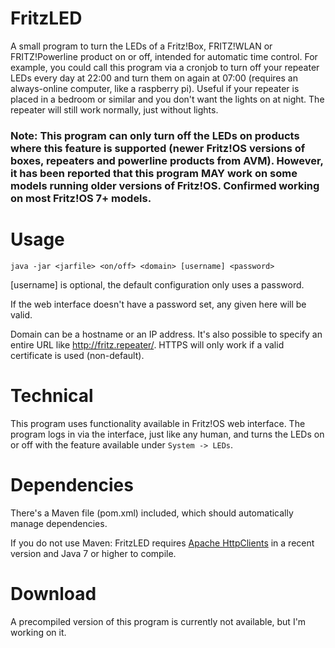# FritzLED
A small program to turn the LEDs of a Fritz!Box, FRITZ!WLAN or FRITZ!Powerline product on or off, intended for automatic time control. For example, you could call this program via a cronjob to turn off your repeater LEDs every day at 22:00 and turn them on again at 07:00 (requires an always-online computer, like a raspberry pi). Useful if your repeater is placed in a bedroom or similar and you don't want the lights on at night. The repeater will still work normally, just without lights.

### Note: This program can only turn off the LEDs on products where this feature is supported (newer Fritz!OS versions of boxes, repeaters and powerline products from AVM). However, it has been reported that this program MAY work on some models running older versions of Fritz!OS. Confirmed working on most Fritz!OS 7+ models.

# Usage
`java -jar <jarfile> <on/off> <domain> [username] <password>`

[username] is optional, the default configuration only uses a password.

If the web interface doesn't have a password set, any <password> given here will be valid.

Domain can be a hostname or an IP address. It's also possible to specify an entire URL like http://fritz.repeater/. HTTPS will only work if a valid certificate is used (non-default).

# Technical
This program uses functionality available in Fritz!OS web interface. The program logs in via the interface, just like any human, and turns the LEDs on or off with the feature available under `System -> LEDs`.

# Dependencies
There's a Maven file (pom.xml) included, which should automatically manage dependencies. 

If you do not use Maven:
FritzLED requires [Apache HttpClients](https://hc.apache.org/httpcomponents-client-ga/index.html) in a recent version and Java 7 or higher to compile.

# Download
A precompiled version of this program is currently not available, but I'm working on it.

